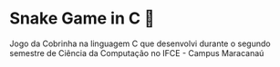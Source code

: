# Snake Game in C 🐍
Jogo da Cobrinha na linguagem C que desenvolvi durante o segundo semestre de Ciência da Computação no IFCE - Campus Maracanaú
